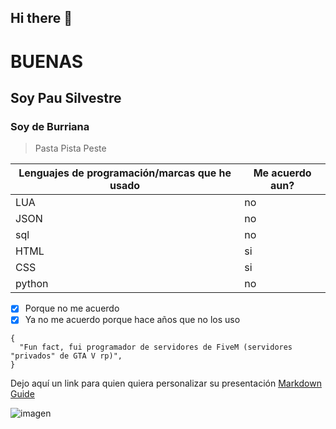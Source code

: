 ## Hi there 👋

# BUENAS
## Soy Pau Silvestre
### Soy de Burriana

> Pasta
> Pista
> Peste


| Lenguajes de programación/marcas que he usado | Me acuerdo aun? |
| ----------- | ----------- |
| LUA | no |
| JSON | no |
| sql | no |
| HTML | si |
| CSS | si |
| python | no |

- [x] Porque no me acuerdo
- [x] Ya no me acuerdo porque hace años que no los uso

```
{
  "Fun fact, fui programador de servidores de FiveM (servidores "privados" de GTA V rp)",
}

```
Dejo aquí un link para quien quiera personalizar su presentación [Markdown Guide](https://www.markdownguide.org)

![imagen](https://github.com/user-attachments/assets/100a510d-c39c-40bb-a3b1-be8abe6ef56d)
